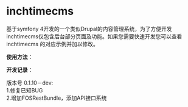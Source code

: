 # inchtimecms
基于symfony 4开发的一个类似Drupal的内容管理系统，为了方便开发inchtimecms仅包含后台部分页面及功能。如果您需要快速开发您可以查看inchtimecms
的对应示例并加以修改。

**使用方法**：



**开发记录**：

版本号 0.1.10－dev:  
1.修复已知BUG  
2.增加FOSRestBundle，添加API接口系统